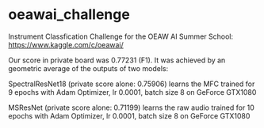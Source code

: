 # oeawai_challenge
Instrument Classfication Challenge for the OEAW AI Summer School:
https://www.kaggle.com/c/oeawai/

Our score in private board was 0.77231 (F1). It was achieved by an geometric average of the outputs of two models:

SpectralResNet18 (private score alone: 0.75906)
learns the MFC
trained for 9 epochs with Adam Optimizer, lr 0.0001, batch size 8 on GeForce GTX1080

MSResNet (private score alone: 0.71199)
learns the raw audio 
trained for 10 epochs with Adam Optimizer, lr 0.0001, batch size 8 on GeForce GTX1080

